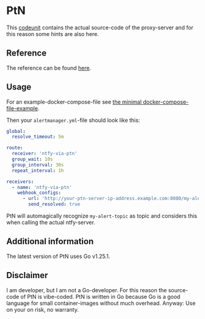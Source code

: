 # PtN

This [codeunit](https://github.com/anionDev/PtN/tree/main/PtN) contains the actual source-code of the proxy-server and for this reason some hints are also here.

## Reference

The reference can be found [here](https://github.com/anionDev/PtN/blob/main/PtN/Other/Reference/ReferenceContent/index.md).

## Usage

For an example-docker-compose-file see [the minimal docker-compose-file-example](./Other/Reference/ReferenceContent/Examples/MinimalDockerComposeFile).

Then your `alertmanager.yml`-file should look like this:

```yaml
global:
  resolve_timeout: 5m

route:
  receiver: 'ntfy-via-ptn'
  group_wait: 10s
  group_interval: 30s
  repeat_interval: 1h

receivers:
  - name: 'ntfy-via-ptn'
    webhook_configs:
      - url: 'http://your-ptn-server-ip-address.example.com:8080/my-alert-topic'
        send_resolved: true
```

PtN will automagically recognize `my-alert-topic` as topic and considers this when calling the actual ntfy-server.

## Additional information

The latest version of PtN uses Go v1.25.1.

## Disclaimer

I am developer, but I am not a Go-developer.
For this reason the source-code of PtN is vibe-coded.
PtN is written in Go because Go is a good language for small container-images without much overhead.
Anyway:
Use on your on risk, no warranty.
